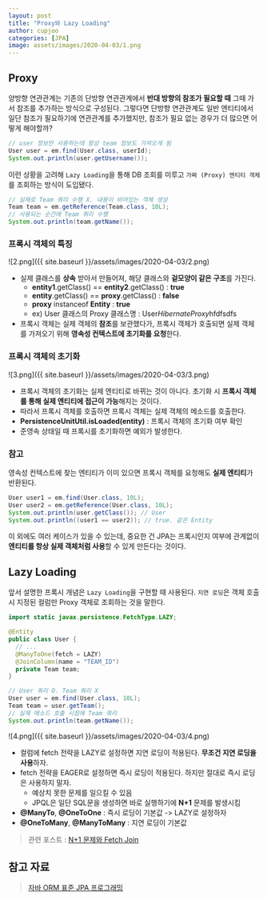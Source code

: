 ```yaml
---
layout: post
title: "Proxy와 Lazy Loading"
author: cupjoo
categories: [JPA]
image: assets/images/2020-04-03/1.png
---
```


## Proxy

양방향 연관관계는 기존의 단방향 연관관계에서 **반대 방향의 참조가 필요할 때** 그때 가서 참조를 추가하는 방식으로 구성된다. 그렇다면 단방향 연관관계도 일반 엔티티에서 일단 참조가 필요하기에 연관관계를 추가했지만, 참조가 필요 없는 경우가 더 많으면 어떻게 해야할까?

```java
// user 정보만 사용하는데 항상 team 정보도 가져오게 됨
User user = em.find(User.class, userId);
System.out.println(user.getUsername());
```

이런 상황을 고려해 `Lazy Loading`을 통해 DB 조회를 미루고 `가짜 (Proxy) 엔티티 객체`를 조회하는 방식이 도입됐다.

```java
// 실제로 Team 쿼리 수행 X. 내용이 비어있는 객체 생성
Team team = em.getReference(Team.class, 10L);
// 사용되는 순간에 Team 쿼리 수행
System.out.println(team.getName());
```

### 프록시 객체의 특징

![2.png]({{ site.baseurl }}/assets/images/2020-04-03/2.png)

- 실제 클래스를 **상속** 받아서 만들어져, 해당 클래스와 **겉모양이 같은 구조**를 가진다.
  - **entity1**.getClass() == **entity2**.getClass() : **true**
  - **entity**.getClass() == **proxy**.getClass() : **false**
  - **proxy** instanceof **Entity** : **true**
  - ex) User 클래스의 Proxy 클래스명 : User$HibernateProxy$hfdfsdfs
- 프록시 객체는 실제 객체의 **참조**를 보관했다가, 프록시 객체가 호출되면 실제 객체를 가져오기 위해 **영속성 컨텍스트에 초기화를 요청**한다.

### 프록시 객체의 초기화

![3.png]({{ site.baseurl }}/assets/images/2020-04-03/3.png)

- 프록시 객체의 초기화는 실제 엔티티로 바뀌는 것이 아니다. 초기화 시 **프록시 객체를 통해 실제 엔티티에 접근이 가능**해지는 것이다.
- 따라서 프록시 객체를 호출하면 프록시 객체는 실제 객체의 메소드를 호출한다.
- **PersistenceUnitUtil.isLoaded(entity)** : 프록시 객체의 초기화 여부 확인
- 준영속 상태일 때 프록시를 초기화하면 예외가 발생한다.

### 참고

영속성 컨텍스트에 찾는 엔티티가 이미 있으면 프록시 객체를 요청해도 **실제 엔티티**가 반환된다.

```java
User user1 = em.find(User.class, 10L);
User user2 = em.getReference(User.class, 10L);
System.out.println(user.getClass()); // User
System.out.println((user1 == user2)); // true. 같은 Entity
```

이 외에도 여러 케이스가 있을 수 있는데, 중요한 건 JPA는 프록시인지 여부에 관계없이 **엔티티를 항상 실제 객체처럼 사용**할 수 있게 만든다는 것이다.

## Lazy Loading

앞서 설명한 프록시 개념은 `Lazy Loading`을 구현할 때 사용된다. `지연 로딩`은 객체 호출 시 지정된 컬럼만 Proxy 객체로 조회하는 것을 말한다.

```java
import static javax.persistence.FetchType.LAZY;

@Entity
public class User {
  // ...
  @ManyToOne(fetch = LAZY)
  @JoinColumn(name = "TEAM_ID")
  private Team team;
}
```

```java
// User 쿼리 O. Team 쿼리 X
User user = em.find(User.class, 10L);
Team team = user.getTeam();
// 실제 메소드 호출 시점에 Team 쿼리
System.out.println(team.getName());
```

![4.png]({{ site.baseurl }}/assets/images/2020-04-03/4.png)

- 컬럼에 fetch 전략을 LAZY로 설정하면 지연 로딩이 적용된다. **무조건 지연 로딩을 사용**하자.
- fetch 전략을 EAGER로 설정하면 즉시 로딩이 적용된다. 하지만 절대로 즉시 로딩은 사용하지 말자.
  - 예상치 못한 문제를 일으킬 수 있음
  - JPQL은 일단 SQL문을 생성하면 바로 실행하기에 **N+1** 문제를 발생시킴
- **@ManyTo**, **@OneToOne** : 즉시 로딩이 기본값 -> LAZY로 설정하자
- **@OneToMany**, **@ManyToMany** : 지연 로딩이 기본값

> 관련 포스트 : [N+1 문제와 Fetch Join](https://cupjoo.github.io/N-1-문제와-Fetch-Join)

## 참고 자료

> [자바 ORM 표준 JPA 프로그래밍](https://book.naver.com/bookdb/book_detail.nhn?bid=9252528)
